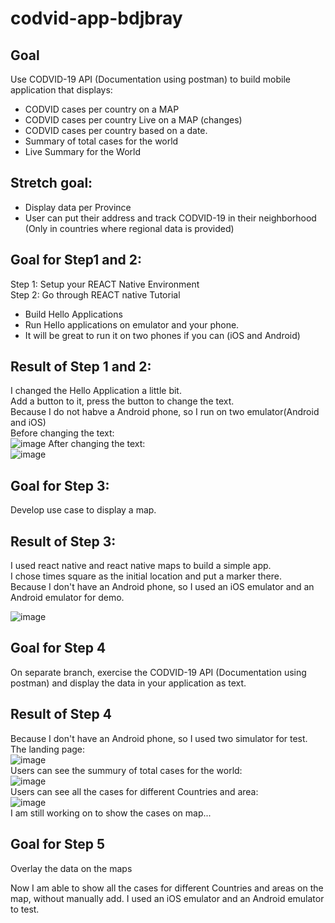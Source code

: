 # codvid-app-bdjbray


## Goal
Use CODVID-19 API (Documentation using postman) to build mobile application that displays:</br>
* CODVID cases per country on a MAP</br>
* CODVID cases per country Live on a MAP (changes)</br>
* CODVID cases per country based on a date.</br>
* Summary of total cases for the world</br>
* Live Summary for the World</br>
## Stretch goal:
* Display data per Province</br>
* User can put their address and track CODVID-19 in their neighborhood (Only in countries where regional data is provided)</br>

## Goal for Step1 and 2:
Step 1:  Setup your REACT Native Environment</br>
Step 2:  Go through REACT native Tutorial</br>
* Build Hello Applications</br>
* Run Hello applications on emulator and your phone.</br>
* It will be great to run it on two phones if you can (iOS and Android)</br>



## Result of Step 1 and 2:
I changed the Hello Application a little bit.</br>
Add a button to it, press the button to change the text.</br>
Because I do not habve a Android phone, so I run on two emulator(Android and iOS)</br>
Before changing the text:</br>
![image](https://github.com/BUEC500C1/codvid-app-bdjbray/blob/master/step1-step2/imgs/before.png)
After changing the text:</br>
![image](https://github.com/BUEC500C1/codvid-app-bdjbray/blob/master/step1-step2/imgs/after.png)

## Goal for Step 3:
Develop use case to display a map.</br>

## Result of Step 3:
I used react native and react native maps to build a simple app.</br>
I chose times square as the initial location and put a marker there.</br>
Because I don't have an Android phone, so I used an iOS emulator and an Android emulator for demo.</br>

![image](https://github.com/BUEC500C1/codvid-app-bdjbray/blob/master/image/Screen%20Shot%202020-04-11%20at%2010.53.26%20AM.png)

## Goal for Step 4
On separate branch, exercise the CODVID-19 API (Documentation using postman) and display the data in your application as text. 

## Result of Step 4
Because I don't have an Android phone, so I used two simulator for test.</br>
The landing page:</br>
![image](https://github.com/BUEC500C1/codvid-app-bdjbray/blob/step4-step5/step4/imgs/Screen%20Shot%202020-04-22%20at%209.03.12%20PM.png)
</br>
Users can see the summury of total cases for the world:</br>
![image](https://github.com/BUEC500C1/codvid-app-bdjbray/blob/step4-step5/step4/imgs/Screen%20Shot%202020-04-22%20at%209.03.33%20PM.png)
</br>
Users can see all the cases for different Countries and area:</br>
![image](https://github.com/BUEC500C1/codvid-app-bdjbray/blob/step4-step5/step4/imgs/Screen%20Shot%202020-04-22%20at%209.37.26%20PM.png)
</br>
I am still working on to show the cases on map...

## Goal for Step 5
Overlay the data on the maps

Now I am able to show all the cases for different Countries and areas on the map, without manually add.
I used an iOS emulator and an Android emulator to test.


